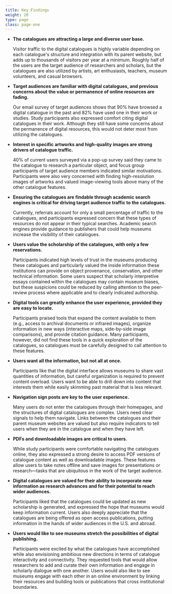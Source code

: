 ```yaml
---
title: Key Findings
weight: 20
type: page
class: page-one
---
```


- **The catalogues are attracting a large and diverse user base.**

    Visitor traffic to the digital catalogues is highly variable depending on each catalogue's structure and integration with its parent website, but adds up to thousands of visitors per year at a minimum. Roughly half of the users are the target audience of researchers and scholars, but the catalogues are also utilized by artists, art enthusiasts, teachers, museum volunteers, and casual browsers.

- **Target audiences are familiar with digital catalogues, and previous concerns about the value or permanence of online resources are fading.**

    Our email survey of target audiences shows that 90% have browsed a digital catalogue in the past and 82% have used one in their work or studies. Study participants also expressed comfort citing digital catalogues in their work. Although they still have some concerns about the permanence of digital resources, this would not deter most from utilizing the catalogues.

- **Interest in specific artworks and high-quality images are strong drivers of catalogue traffic.**

    40% of current users surveyed via a pop-up survey said they came to the catalogue to research a particular object, and focus group participants of target audience members indicated similar motivations. Participants were also very concerned with finding high-resolution images of artworks and valued image-viewing tools above many of the other catalogue features.

- **Ensuring the catalogues are findable through academic search engines is critical for driving target audience traffic to the catalogues.**

    Currently, referrals account for only a small percentage of traffic to the catalogues, and participants expressed concern that these types of resources do not appear in their typical searches. Academic search engines provide guidance to publishers that could help museums increase the visibility of their catalogues.

- **Users value the scholarship of the catalogues, with only a few reservations.**

    Participants indicated high levels of trust in the museums producing these catalogues and particularly valued the inside information these institutions can provide on object provenance, conservation, and other technical information. Some users suspect that scholarly interpretive essays contained within the catalogues may contain museum biases, but these suspicions could be reduced by calling attention to the peer-review process where applicable and to clearly indicated authorship.

- **Digital tools can greatly enhance the user experience, provided they are easy to locate.**

    Participants praised tools that expand the content available to them (e.g., access to archival documents or infrared images), organize information in new ways (interactive maps, side-by-side image comparisons), and provide citation guidance. Many participants, however, did not find these tools in a quick exploration of the catalogues, so catalogues must be carefully designed to call attention to these features.

- **Users want all the information, but not all at once.**

    Participants like that the digital interface allows museums to share vast quantities of information, but careful organization is required to prevent content overload. Users want to be able to drill down into content that interests them while easily skimming past material that is less relevant.

- **Navigation sign posts are key to the user experience.**

    Many users do not enter the catalogues through their homepages, and the structures of digital catalogues are complex. Users need clear signals to help them navigate. Links between the catalogues and their parent museum websites are valued but also require indicators to tell users when they are in the catalogue and when they have left.

- **PDFs and downloadable images are critical to users.**

    While study participants were comfortable navigating the catalogues online, they also expressed a strong desire to access PDF versions of catalogue content as well as downloadable images. These features allow users to take notes offline and save images for presentations or research—tasks that are ubiquitous in the work of the target audience.

- **Digital catalogues are valued for their ability to incorporate new information as research advances and for their potential to reach wider audiences.**

    Participants liked that the catalogues could be updated as new scholarship is generated, and expressed the hope that museums would keep information current. Users also deeply appreciate that the catalogues are being offered as open access publications, putting information in the hands of wider audiences in the U.S. and abroad.

- **Users would like to see museums stretch the possibilities of digital publishing.**

    Participants were excited by what the catalogues have accomplished while also envisioning ambitious new directions in terms of catalogue interactivity and connectivity. They requested tools that would allow researchers to add and curate their own information and engage in scholarly dialogue with one another. Users would also like to see museums engage with each other in an online environment by linking their resources and building tools or publications that cross institutional boundaries.